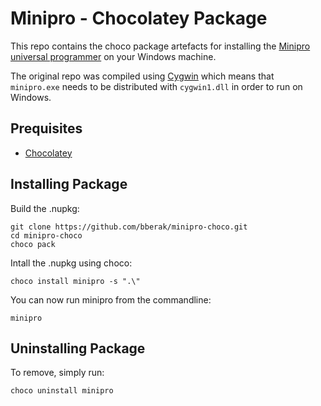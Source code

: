 # Minipro - Chocolatey Package

This repo contains the choco package artefacts for installing the [Minipro universal programmer](https://gitlab.com/DavidGriffith/minipro/) on your Windows machine.

The original repo was compiled using [Cygwin](https://www.cygwin.com/) which means that `minipro.exe` needs to be distributed with `cygwin1.dll` in order to run on Windows.

## Prequisites

- [Chocolatey](https://chocolatey.org/)

## Installing Package

Build the .nupkg:

```
git clone https://github.com/bberak/minipro-choco.git
cd minipro-choco
choco pack
```

Intall the .nupkg using choco:

```
choco install minipro -s ".\"
```

You can now run minipro from the commandline:

```
minipro
```

## Uninstalling Package

To remove, simply run:

```
choco uninstall minipro
```